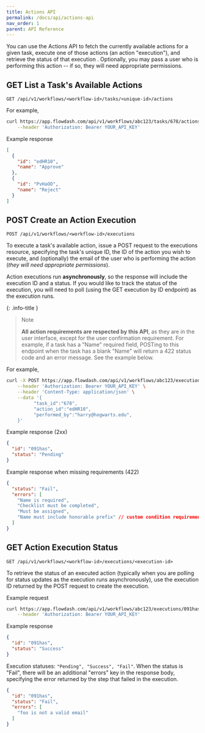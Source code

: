 ```yaml
---
title: Actions API
permalink: /docs/api/actions-api
nav_order: 1
parent: API Reference
---
```

You can use the Actions API to fetch the currently available actions for a given task, execute one of those actions (an
action "execution"), and retrieve the status of that execution . Optionally, you may pass a user who is performing this
action -- if so, they will need appropriate permissions.

## GET List a Task's Available Actions

```
GET /api/v1/workflows/<workflow-id>/tasks/<unique-id>/actions
```

For example,

```bash
curl https://app.flowdash.com/api/v1/workflows/abc123/tasks/678/actions \
    --header 'Authorization: Bearer YOUR_API_KEY'
````

Example response

```json
[
  {
    "id": "edHR10",
    "name": "Approve"
  },
  {
    "id": "PvHaOO",
    "name": "Reject"
  }
]
```

## POST Create an Action Execution

```
POST /api/v1/workflows/<workflow-id>/executions
```

To execute a task's available action, issue a POST request to the executions resource, specifying the task's unique ID,
the ID of the action you wish to execute, and (optionally) the email of the user who is performing the action (*they
will need appropriate permissions*).

Action executions run **asynchronously**, so the response will include the execution ID and a status. If you would like
to track the status of the execution, you will need to poll (using the GET execution by ID endpoint) as the execution
runs.

{: .info-title }
> Note
> 
> **All action requirements are respected by this API**, as they are in the user interface, except for the user 
> confirmation requirement. For example, if a task has a "Name" required field, POSTing to this endpoint when the task 
> has a blank "Name" will return a 422 status code and an error message. See the example below.

For example,

```bash
curl -X POST https://app.flowdash.com/api/v1/workflows/abc123/executions \
    --header 'Authorization: Bearer YOUR_API_KEY' \
    --header 'Content-Type: application/json' \
    --data '{
          "task_id":"678",
          "action_id":"edHR10",
          "performed_by":"harry@hogwarts.edu",
    }'
```

Example response (2xx)

```json
{
  "id": "091has",
  "status": "Pending"
}
```

Example response when missing requirements (422)

```json
{
  "status": "Fail",
  "errors": [
    "Name is required",
    "Checklist must be completed",
    "Must be assigned",
    "Name must include honorable prefix" // custom condition requirement
  ]
}
```

## GET Action Execution Status

```
GET /api/v1/workflows/<workflow-id>/executions/<execution-id>
```

To retrieve the status of an executed action (typically when you are polling for status updates as the execution runs
asynchronously), use the execution ID returned by the POST request to create the execution.

Example request

```bash
curl https://app.flowdash.com/api/v1/workflows/abc123/executions/091has \
    --header 'Authorization: Bearer YOUR_API_KEY'
```

Example response

```json
{
  "id": "091has",
  "status": "Success"
}
```

Execution statuses: `"Pending", "Success", "Fail"`. When the status is "Fail", there will be an additional "errors" key
in the response body, specifying the error returned by the step that failed in the execution.

```json
{
  "id": "091has",
  "status": "Fail",
  "errors": [
    "foo is not a valid email"
  ]
}
```
